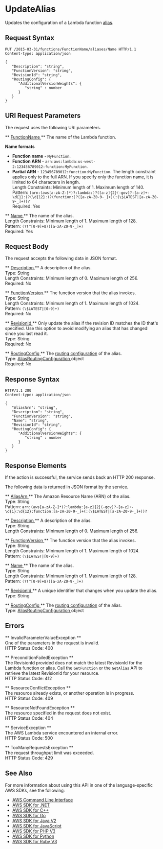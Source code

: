 # UpdateAlias<a name="API_UpdateAlias"></a>

Updates the configuration of a Lambda function [alias](https://docs.aws.amazon.com/lambda/latest/dg/versioning-aliases.html)\.

## Request Syntax<a name="API_UpdateAlias_RequestSyntax"></a>

```
PUT /2015-03-31/functions/FunctionName/aliases/Name HTTP/1.1
Content-type: application/json

{
   "Description": "string",
   "FunctionVersion": "string",
   "RevisionId": "string",
   "RoutingConfig": { 
      "AdditionalVersionWeights": { 
         "string" : number 
      }
   }
}
```

## URI Request Parameters<a name="API_UpdateAlias_RequestParameters"></a>

The request uses the following URI parameters\.

 ** [ FunctionName ](#API_UpdateAlias_RequestSyntax) **   <a name="SSS-UpdateAlias-request-FunctionName"></a>
The name of the Lambda function\.  

**Name formats**
+  **Function name** \- `MyFunction`\.
+  **Function ARN** \- `arn:aws:lambda:us-west-2:123456789012:function:MyFunction`\.
+  **Partial ARN** \- `123456789012:function:MyFunction`\.
The length constraint applies only to the full ARN\. If you specify only the function name, it is limited to 64 characters in length\.  
Length Constraints: Minimum length of 1\. Maximum length of 140\.  
Pattern: `(arn:(aws[a-zA-Z-]*)?:lambda:)?([a-z]{2}(-gov)?-[a-z]+-\d{1}:)?(\d{12}:)?(function:)?([a-zA-Z0-9-_]+)(:(\$LATEST|[a-zA-Z0-9-_]+))?`   
Required: Yes

 ** [ Name ](#API_UpdateAlias_RequestSyntax) **   <a name="SSS-UpdateAlias-request-Name"></a>
The name of the alias\.  
Length Constraints: Minimum length of 1\. Maximum length of 128\.  
Pattern: `(?!^[0-9]+$)([a-zA-Z0-9-_]+)`   
Required: Yes

## Request Body<a name="API_UpdateAlias_RequestBody"></a>

The request accepts the following data in JSON format\.

 ** [ Description ](#API_UpdateAlias_RequestSyntax) **   <a name="SSS-UpdateAlias-request-Description"></a>
A description of the alias\.  
Type: String  
Length Constraints: Minimum length of 0\. Maximum length of 256\.  
Required: No

 ** [ FunctionVersion ](#API_UpdateAlias_RequestSyntax) **   <a name="SSS-UpdateAlias-request-FunctionVersion"></a>
The function version that the alias invokes\.  
Type: String  
Length Constraints: Minimum length of 1\. Maximum length of 1024\.  
Pattern: `(\$LATEST|[0-9]+)`   
Required: No

 ** [ RevisionId ](#API_UpdateAlias_RequestSyntax) **   <a name="SSS-UpdateAlias-request-RevisionId"></a>
Only update the alias if the revision ID matches the ID that's specified\. Use this option to avoid modifying an alias that has changed since you last read it\.  
Type: String  
Required: No

 ** [ RoutingConfig ](#API_UpdateAlias_RequestSyntax) **   <a name="SSS-UpdateAlias-request-RoutingConfig"></a>
The [routing configuration](https://docs.aws.amazon.com/lambda/latest/dg/configuration-aliases.html#configuring-alias-routing) of the alias\.  
Type: [ AliasRoutingConfiguration ](API_AliasRoutingConfiguration.md) object  
Required: No

## Response Syntax<a name="API_UpdateAlias_ResponseSyntax"></a>

```
HTTP/1.1 200
Content-type: application/json

{
   "AliasArn": "string",
   "Description": "string",
   "FunctionVersion": "string",
   "Name": "string",
   "RevisionId": "string",
   "RoutingConfig": { 
      "AdditionalVersionWeights": { 
         "string" : number 
      }
   }
}
```

## Response Elements<a name="API_UpdateAlias_ResponseElements"></a>

If the action is successful, the service sends back an HTTP 200 response\.

The following data is returned in JSON format by the service\.

 ** [ AliasArn ](#API_UpdateAlias_ResponseSyntax) **   <a name="SSS-UpdateAlias-response-AliasArn"></a>
The Amazon Resource Name \(ARN\) of the alias\.  
Type: String  
Pattern: `arn:(aws[a-zA-Z-]*)?:lambda:[a-z]{2}(-gov)?-[a-z]+-\d{1}:\d{12}:function:[a-zA-Z0-9-_]+(:(\$LATEST|[a-zA-Z0-9-_]+))?` 

 ** [ Description ](#API_UpdateAlias_ResponseSyntax) **   <a name="SSS-UpdateAlias-response-Description"></a>
A description of the alias\.  
Type: String  
Length Constraints: Minimum length of 0\. Maximum length of 256\.

 ** [ FunctionVersion ](#API_UpdateAlias_ResponseSyntax) **   <a name="SSS-UpdateAlias-response-FunctionVersion"></a>
The function version that the alias invokes\.  
Type: String  
Length Constraints: Minimum length of 1\. Maximum length of 1024\.  
Pattern: `(\$LATEST|[0-9]+)` 

 ** [ Name ](#API_UpdateAlias_ResponseSyntax) **   <a name="SSS-UpdateAlias-response-Name"></a>
The name of the alias\.  
Type: String  
Length Constraints: Minimum length of 1\. Maximum length of 128\.  
Pattern: `(?!^[0-9]+$)([a-zA-Z0-9-_]+)` 

 ** [ RevisionId ](#API_UpdateAlias_ResponseSyntax) **   <a name="SSS-UpdateAlias-response-RevisionId"></a>
A unique identifier that changes when you update the alias\.  
Type: String

 ** [ RoutingConfig ](#API_UpdateAlias_ResponseSyntax) **   <a name="SSS-UpdateAlias-response-RoutingConfig"></a>
The [routing configuration](https://docs.aws.amazon.com/lambda/latest/dg/lambda-traffic-shifting-using-aliases.html) of the alias\.  
Type: [ AliasRoutingConfiguration ](API_AliasRoutingConfiguration.md) object

## Errors<a name="API_UpdateAlias_Errors"></a>

 ** InvalidParameterValueException **   
One of the parameters in the request is invalid\.  
HTTP Status Code: 400

 ** PreconditionFailedException **   
The RevisionId provided does not match the latest RevisionId for the Lambda function or alias\. Call the `GetFunction` or the `GetAlias` API to retrieve the latest RevisionId for your resource\.  
HTTP Status Code: 412

 ** ResourceConflictException **   
The resource already exists, or another operation is in progress\.  
HTTP Status Code: 409

 ** ResourceNotFoundException **   
The resource specified in the request does not exist\.  
HTTP Status Code: 404

 ** ServiceException **   
The AWS Lambda service encountered an internal error\.  
HTTP Status Code: 500

 ** TooManyRequestsException **   
The request throughput limit was exceeded\.  
HTTP Status Code: 429

## See Also<a name="API_UpdateAlias_SeeAlso"></a>

For more information about using this API in one of the language\-specific AWS SDKs, see the following:
+  [ AWS Command Line Interface](https://docs.aws.amazon.com/goto/aws-cli/lambda-2015-03-31/UpdateAlias) 
+  [ AWS SDK for \.NET](https://docs.aws.amazon.com/goto/DotNetSDKV3/lambda-2015-03-31/UpdateAlias) 
+  [ AWS SDK for C\+\+](https://docs.aws.amazon.com/goto/SdkForCpp/lambda-2015-03-31/UpdateAlias) 
+  [ AWS SDK for Go](https://docs.aws.amazon.com/goto/SdkForGoV1/lambda-2015-03-31/UpdateAlias) 
+  [ AWS SDK for Java V2](https://docs.aws.amazon.com/goto/SdkForJavaV2/lambda-2015-03-31/UpdateAlias) 
+  [ AWS SDK for JavaScript](https://docs.aws.amazon.com/goto/AWSJavaScriptSDK/lambda-2015-03-31/UpdateAlias) 
+  [ AWS SDK for PHP V3](https://docs.aws.amazon.com/goto/SdkForPHPV3/lambda-2015-03-31/UpdateAlias) 
+  [ AWS SDK for Python](https://docs.aws.amazon.com/goto/boto3/lambda-2015-03-31/UpdateAlias) 
+  [ AWS SDK for Ruby V3](https://docs.aws.amazon.com/goto/SdkForRubyV3/lambda-2015-03-31/UpdateAlias) 